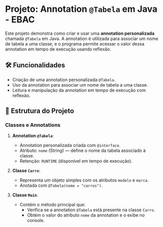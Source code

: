 # Projeto: Annotation `@Tabela` em Java - EBAC

Este projeto demonstra como criar e usar uma **annotation personalizada** chamada `@Tabela` em Java. A annotation é utilizada para associar um nome de tabela a uma classe, e o programa permite acessar o valor dessa annotation em tempo de execução usando reflexão.

## 🛠 Funcionalidades

- Criação de uma annotation personalizada `@Tabela`.
- Uso da annotation para associar um nome de tabela a uma classe.
- Leitura e manipulação da annotation em tempo de execução com reflexão.

## 📝 Estrutura do Projeto

### Classes e Annotations

1. **Annotation `@Tabela`**:
    - Annotation personalizada criada com `@interface`.
    - Atributo: `nome` (String) — define o nome da tabela associado à classe.
    - Retenção: `RUNTIME` (disponível em tempo de execução).

2. **Classe `Carro`**:
    - Representa um objeto simples com os atributos `modelo` e `marca`.
    - Anotada com `@Tabela(nome = "carros")`.

3. **Classe `Main`**:
    - Contém o método principal que:
        - Verifica se a annotation `@Tabela` está presente na classe `Carro`.
        - Obtém o valor do atributo `nome` da annotation e o exibe no console.